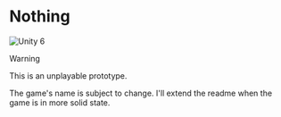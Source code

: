 # Nothing

![Unity 6](https://img.shields.io/badge/Unity%206-100000?style=for-the-badge&logo=unity&logoColor=white)

> [!WARNING]
> This is an unplayable prototype.

The game's name is subject to change. I'll extend the readme when the game is in more solid state.
